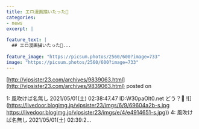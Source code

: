 ```yaml
---
title: エロ漫画描いたった🥳
categories:
- news
excerpt: |
  
feature_text: |
  ## エロ漫画描いたった🥳...
  
feature_image: "https://picsum.photos/2560/600?image=733"
image: "https://picsum.photos/2560/600?image=733"
---
```


[http://vipsister23.com/archives/9839063.html](http://vipsister23.com/archives/9839063.html)
posted on 

<!--more-->

1: 風吹けば名無し 2021/05/01(土) 02:38:47.47 ID:W30paOlt0.net どう？🥳 ![](https://livedoor.blogimg.jp/vipsister23/imgs/6/9/69604a2b-s.jpg [https://livedoor.blogimg.jp/vipsister23/imgs/e/4/e4914651-s.jpg)](https://livedoor.blogimg.jp/vipsister23/imgs/e/4/e4914651-s.jpg)) 4: 風吹けば名無し 2021/05/01(土) 02:39:2...
